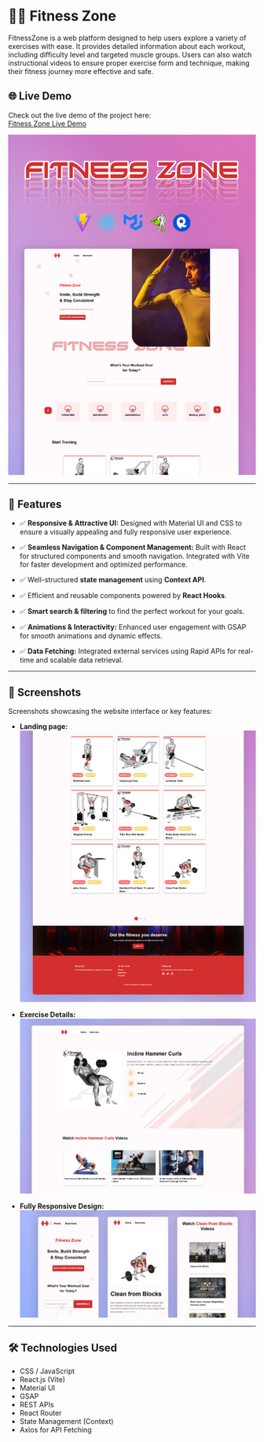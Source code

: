 # 🏋️‍♂️ Fitness Zone

FitnessZone is a web platform designed to help users explore a variety of exercises with ease. It provides detailed information about each workout, including difficulty level and targeted muscle groups. Users can also watch instructional videos to ensure proper exercise form and technique, making their fitness journey more effective and safe.


## 🌐 Live Demo

Check out the live demo of the project here:  
[Fitness Zone Live Demo](https://fitness-zone-demo.vercel.app/)


![Thumpnail](/Screenshots/Thumbnail.png)

---

## 🌟 **Features**
- ✅ __Responsive & Attractive UI:__ Designed with Material UI and CSS to ensure a visually appealing and fully responsive user experience.

- ✅ __Seamless Navigation & Component Management:__ Built with React for structured components and smooth navigation. Integrated with Vite for faster development and optimized performance.

- ✅ Well-structured __state management__ using __Context API__.


- ✅ Efficient and reusable components powered by __React Hooks__.

- ✅ __Smart search & filtering__ to find the perfect workout for your goals.

- ✅ __Animations & Interactivity:__ Enhanced user engagement with GSAP for smooth animations and dynamic effects.

- ✅  __Data Fetching:__ Integrated external services using Rapid APIs for real-time and scalable data retrieval.

---

## 📸 **Screenshots**
Screenshots showcasing the website interface or key features:

- **Landing page:**
  ![Homepage Screenshot](/Screenshots/Home-Screenshot.png)

- **Exercise Details:**
  ![Homepage Screenshot](/Screenshots/Details-Screenshot.png)

- **Fully Responsive Design:**
  ![Feature Screenshot](/Screenshots/Responsive-Design-Screenshot.png)


---

## 🛠️ **Technologies Used**
- CSS / JavaScript
- React.js (Vite)
- Material UI
- GSAP
- REST APIs
- React Router
- State Management (Context)
- Axios for API Fetching



